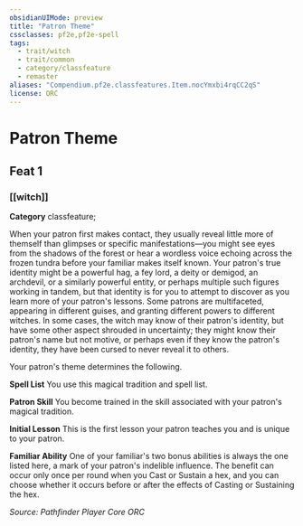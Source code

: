 ```yaml
---
obsidianUIMode: preview
title: "Patron Theme"
cssclasses: pf2e,pf2e-spell
tags:
  - trait/witch
  - trait/common
  - category/classfeature
  - remaster
aliases: "Compendium.pf2e.classfeatures.Item.nocYmxbi4rqCC2qS"
license: ORC
---
```

# Patron Theme
## Feat 1
### [[witch]]

**Category** classfeature; 




When your patron first makes contact, they usually reveal little more of themself than glimpses or specific manifestations—you might see eyes from the shadows of the forest or hear a wordless voice echoing across the frozen tundra before your familiar makes itself known. Your patron's true identity might be a powerful hag, a fey lord, a deity or demigod, an archdevil, or a similarly powerful entity, or perhaps multiple such figures working in tandem, but that identity is for you to attempt to discover as you learn more of your patron's lessons. Some patrons are multifaceted, appearing in different guises, and granting different powers to different witches. In some cases, the witch may know of their patron's identity, but have some other aspect shrouded in uncertainty; they might know their patron's name but not motive, or perhaps even if they know the patron's identity, they have been cursed to never reveal it to others.

Your patron's theme determines the following.

**Spell List** You use this magical tradition and spell list.

**Patron Skill** You become trained in the skill associated with your patron's magical tradition.

**Initial Lesson** This is the first lesson your patron teaches you and is unique to your patron.

**Familiar Ability** One of your familiar's two bonus abilities is always the one listed here, a mark of your patron's indelible influence. The benefit can occur only once per round when you Cast or Sustain a hex, and you can choose whether it occurs before or after the effects of Casting or Sustaining the hex.

*Source: Pathfinder Player Core*
*ORC*